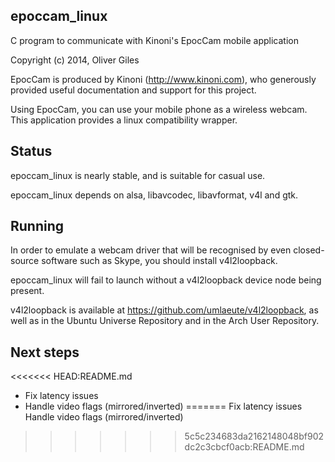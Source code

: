 epoccam_linux
-------------
C program to communicate with Kinoni's EpocCam mobile application

Copyright (c) 2014, Oliver Giles

EpocCam is produced by Kinoni (http://www.kinoni.com), who generously
provided useful documentation and support for this project.

Using EpocCam, you can use your mobile phone as a wireless webcam.
This application provides a linux compatibility wrapper.

Status
------
epoccam_linux is nearly stable, and is suitable for casual use.

epoccam_linux depends on alsa, libavcodec, libavformat, v4l and gtk.

Running
-------
In order to emulate a webcam driver that will be recognised by even
closed-source software such as Skype, you should install v4l2loopback.

epoccam_linux will fail to launch without a v4l2loopback device node
being present.

v4l2loopback is available at https://github.com/umlaeute/v4l2loopback,
as well as in the Ubuntu Universe Repository and in the Arch User
Repository.

Next steps
----------
<<<<<<< HEAD:README.md
- Fix latency issues
- Handle video flags (mirrored/inverted)
=======
Fix latency issues
Handle video flags (mirrored/inverted)
>>>>>>> 5c5c234683da2162148048bf902dc2c3cbcf0acb:README.md
